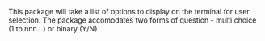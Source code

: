 This package will take a list of options to display on the terminal for user selection.
The package accomodates two forms of question - multi choice (1 to nnn...) or binary (Y/N)